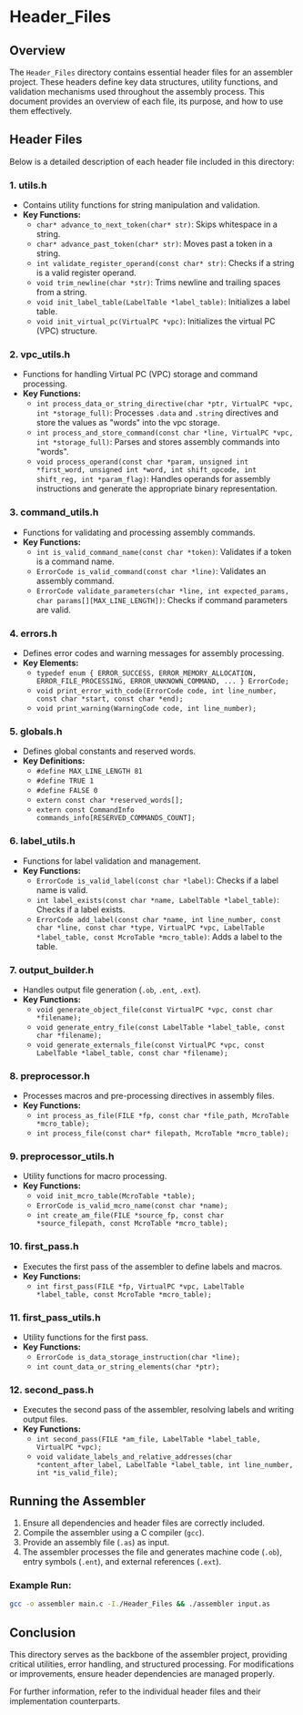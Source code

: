 # Header_Files

## Overview
The `Header_Files` directory contains essential header files for an assembler project. These headers define key data structures, utility functions, and validation mechanisms used throughout the assembly process. This document provides an overview of each file, its purpose, and how to use them effectively.

## Header Files
Below is a detailed description of each header file included in this directory:

### 1. **utils.h**
- Contains utility functions for string manipulation and validation.
- **Key Functions:**
  - `char* advance_to_next_token(char* str)`: Skips whitespace in a string.
  - `char* advance_past_token(char* str)`: Moves past a token in a string.
  - `int validate_register_operand(const char* str)`: Checks if a string is a valid register operand.
  - `void trim_newline(char *str)`: Trims newline and trailing spaces from a string.
  - `void init_label_table(LabelTable *label_table)`: Initializes a label table.
  - `void init_virtual_pc(VirtualPC *vpc)`: Initializes the virtual PC (VPC) structure.

### 2. **vpc_utils.h**
- Functions for handling Virtual PC (VPC) storage and command processing.
- **Key Functions:**
  - `int process_data_or_string_directive(char *ptr, VirtualPC *vpc, int *storage_full)`: Processes `.data` and `.string` directives and store the values as "words" into the vpc storage.
  - `int process_and_store_command(const char *line, VirtualPC *vpc, int *storage_full)`: Parses and stores assembly commands into "words".
  - `void process_operand(const char *param, unsigned int *first_word, unsigned int *word, int shift_opcode, int shift_reg, int *param_flag)`: Handles operands for assembly instructions and generate the appropriate binary representation.

### 3. **command_utils.h**
- Functions for validating and processing assembly commands.
- **Key Functions:**
  - `int is_valid_command_name(const char *token)`: Validates if a token is a command name.
  - `ErrorCode is_valid_command(const char *line)`: Validates an assembly command.
  - `ErrorCode validate_parameters(char *line, int expected_params, char params[][MAX_LINE_LENGTH])`: Checks if command parameters are valid.

### 4. **errors.h**
- Defines error codes and warning messages for assembly processing.
- **Key Elements:**
  - `typedef enum { ERROR_SUCCESS, ERROR_MEMORY_ALLOCATION, ERROR_FILE_PROCESSING, ERROR_UNKNOWN_COMMAND, ... } ErrorCode;`
  - `void print_error_with_code(ErrorCode code, int line_number, const char *start, const char *end);`
  - `void print_warning(WarningCode code, int line_number);`

### 5. **globals.h**
- Defines global constants and reserved words.
- **Key Definitions:**
  - `#define MAX_LINE_LENGTH 81`
  - `#define TRUE 1`
  - `#define FALSE 0`
  - `extern const char *reserved_words[];`
  - `extern const CommandInfo commands_info[RESERVED_COMMANDS_COUNT];`

### 6. **label_utils.h**
- Functions for label validation and management.
- **Key Functions:**
  - `ErrorCode is_valid_label(const char *label)`: Checks if a label name is valid.
  - `int label_exists(const char *name, LabelTable *label_table)`: Checks if a label exists.
  - `ErrorCode add_label(const char *name, int line_number, const char *line, const char *type, VirtualPC *vpc, LabelTable *label_table, const McroTable *mcro_table)`: Adds a label to the table.

### 7. **output_builder.h**
- Handles output file generation (`.ob`, `.ent`, `.ext`).
- **Key Functions:**
  - `void generate_object_file(const VirtualPC *vpc, const char *filename);`
  - `void generate_entry_file(const LabelTable *label_table, const char *filename);`
  - `void generate_externals_file(const VirtualPC *vpc, const LabelTable *label_table, const char *filename);`

### 8. **preprocessor.h**
- Processes macros and pre-processing directives in assembly files.
- **Key Functions:**
  - `int process_as_file(FILE *fp, const char *file_path, McroTable *mcro_table);`
  - `int process_file(const char* filepath, McroTable *mcro_table);`

### 9. **preprocessor_utils.h**
- Utility functions for macro processing.
- **Key Functions:**
  - `void init_mcro_table(McroTable *table);`
  - `ErrorCode is_valid_mcro_name(const char *name);`
  - `int create_am_file(FILE *source_fp, const char *source_filepath, const McroTable *mcro_table);`

### 10. **first_pass.h**
- Executes the first pass of the assembler to define labels and macros.
- **Key Functions:**
  - `int first_pass(FILE *fp, VirtualPC *vpc, LabelTable *label_table, const McroTable *mcro_table);`

### 11. **first_pass_utils.h**
- Utility functions for the first pass.
- **Key Functions:**
  - `ErrorCode is_data_storage_instruction(char *line);`
  - `int count_data_or_string_elements(char *ptr);`

### 12. **second_pass.h**
- Executes the second pass of the assembler, resolving labels and writing output files.
- **Key Functions:**
  - `int second_pass(FILE *am_file, LabelTable *label_table, VirtualPC *vpc);`
  - `void validate_labels_and_relative_addresses(char *content_after_label, LabelTable *label_table, int line_number, int *is_valid_file);`

## Running the Assembler
1. Ensure all dependencies and header files are correctly included.
2. Compile the assembler using a C compiler (`gcc`).
3. Provide an assembly file (`.as`) as input.
4. The assembler processes the file and generates machine code (`.ob`), entry symbols (`.ent`), and external references (`.ext`).

### Example Run:
```sh
gcc -o assembler main.c -I./Header_Files && ./assembler input.as
```

## Conclusion
This directory serves as the backbone of the assembler project, providing critical utilities, error handling, and structured processing. For modifications or improvements, ensure header dependencies are managed properly.

For further information, refer to the individual header files and their implementation counterparts.

